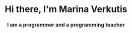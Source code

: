 <div id="header" align="center">
	<h1>Hi there, I'm Marina Verkutis</h1>
	<h3>I am a programmer and a programming teacher</h3>
</div>
